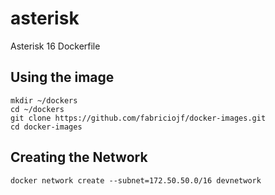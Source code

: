 # asterisk

Asterisk 16 Dockerfile

## Using the image

```console
mkdir ~/dockers
cd ~/dockers
git clone https://github.com/fabriciojf/docker-images.git
cd docker-images
```

## Creating the Network

```console
docker network create --subnet=172.50.50.0/16 devnetwork
```
